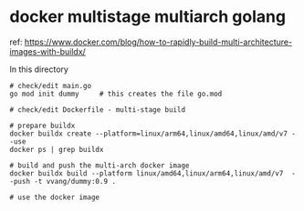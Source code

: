 # docker multistage multiarch golang

ref: https://www.docker.com/blog/how-to-rapidly-build-multi-architecture-images-with-buildx/

In this directory

```
# check/edit main.go
go mod init dummy     # this creates the file go.mod 

# check/edit Dockerfile - multi-stage build

# prepare buildx
docker buildx create --platform=linux/arm64,linux/amd64,linux/amd/v7 --use
docker ps | grep buildx

# build and push the multi-arch docker image
docker buildx build --platform linux/amd64,linux/arm64,linux/amd/v7  --push -t vvang/dummy:0.9 .

# use the docker image
```

